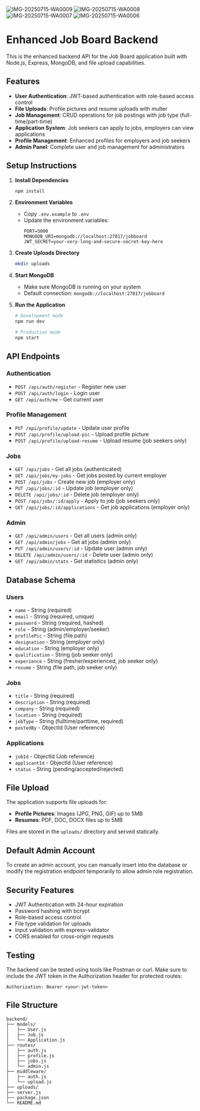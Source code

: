![IMG-20250715-WA0009](https://github.com/user-attachments/assets/0e76c2ca-3da0-4339-8aa4-04bc91ae70d2)
![IMG-20250715-WA0008](https://github.com/user-attachments/assets/5fc4dc4d-0078-40ed-8162-cf15938c9144)
![IMG-20250715-WA0007](https://github.com/user-attachments/assets/b7af41f8-3606-458b-aa24-2e8b66be1c85)
![IMG-20250715-WA0006](https://github.com/user-attachments/assets/18d04144-6bab-44ea-a951-ad67655ab85c)
# Enhanced Job Board Backend

This is the enhanced backend API for the Job Board application built with Node.js, Express, MongoDB, and file upload capabilities.

## Features

- **User Authentication**: JWT-based authentication with role-based access control
- **File Uploads**: Profile pictures and resume uploads with multer
- **Job Management**: CRUD operations for job postings with job type (full-time/part-time)
- **Application System**: Job seekers can apply to jobs, employers can view applications
- **Profile Management**: Enhanced profiles for employers and job seekers
- **Admin Panel**: Complete user and job management for administrators

## Setup Instructions

1. **Install Dependencies**
   ```bash
   npm install
   ```

2. **Environment Variables**
   - Copy `.env.example` to `.env`
   - Update the environment variables:
     ```
     PORT=5000
     MONGODB_URI=mongodb://localhost:27017/jobboard
     JWT_SECRET=your-very-long-and-secure-secret-key-here
     ```

3. **Create Uploads Directory**
   ```bash
   mkdir uploads
   ```

4. **Start MongoDB**
   - Make sure MongoDB is running on your system
   - Default connection: `mongodb://localhost:27017/jobboard`

5. **Run the Application**
   ```bash
   # Development mode
   npm run dev
   
   # Production mode
   npm start
   ```

## API Endpoints

### Authentication
- `POST /api/auth/register` - Register new user
- `POST /api/auth/login` - Login user
- `GET /api/auth/me` - Get current user

### Profile Management
- `PUT /api/profile/update` - Update user profile
- `POST /api/profile/upload-pic` - Upload profile picture
- `POST /api/profile/upload-resume` - Upload resume (job seekers only)

### Jobs
- `GET /api/jobs` - Get all jobs (authenticated)
- `GET /api/jobs/my-jobs` - Get jobs posted by current employer
- `POST /api/jobs` - Create new job (employer only)
- `PUT /api/jobs/:id` - Update job (employer only)
- `DELETE /api/jobs/:id` - Delete job (employer only)
- `POST /api/jobs/:id/apply` - Apply to job (job seekers only)
- `GET /api/jobs/:id/applications` - Get job applications (employer only)

### Admin
- `GET /api/admin/users` - Get all users (admin only)
- `GET /api/admin/jobs` - Get all jobs (admin only)
- `PUT /api/admin/users/:id` - Update user (admin only)
- `DELETE /api/admin/users/:id` - Delete user (admin only)
- `GET /api/admin/stats` - Get statistics (admin only)

## Database Schema

### Users
- `name` - String (required)
- `email` - String (required, unique)
- `password` - String (required, hashed)
- `role` - String (admin/employer/seeker)
- `profilePic` - String (file path)
- `designation` - String (employer only)
- `education` - String (employer only)
- `qualification` - String (job seeker only)
- `experience` - String (fresher/experienced, job seeker only)
- `resume` - String (file path, job seeker only)

### Jobs
- `title` - String (required)
- `description` - String (required)
- `company` - String (required)
- `location` - String (required)
- `jobType` - String (fulltime/parttime, required)
- `postedBy` - ObjectId (User reference)

### Applications
- `jobId` - ObjectId (Job reference)
- `applicantId` - ObjectId (User reference)
- `status` - String (pending/accepted/rejected)

## File Upload

The application supports file uploads for:
- **Profile Pictures**: Images (JPG, PNG, GIF) up to 5MB
- **Resumes**: PDF, DOC, DOCX files up to 5MB

Files are stored in the `uploads/` directory and served statically.

## Default Admin Account

To create an admin account, you can manually insert into the database or modify the registration endpoint temporarily to allow admin role registration.

## Security Features

- JWT Authentication with 24-hour expiration
- Password hashing with bcrypt
- Role-based access control
- File type validation for uploads
- Input validation with express-validator
- CORS enabled for cross-origin requests

## Testing

The backend can be tested using tools like Postman or curl. Make sure to include the JWT token in the Authorization header for protected routes:

```
Authorization: Bearer <your-jwt-token>
```

## File Structure

```
backend/
├── models/
│   ├── User.js
│   ├── Job.js
│   └── Application.js
├── routes/
│   ├── auth.js
│   ├── profile.js
│   ├── jobs.js
│   └── admin.js
├── middleware/
│   ├── auth.js
│   └── upload.js
├── uploads/
├── server.js
├── package.json
└── README.md
```
